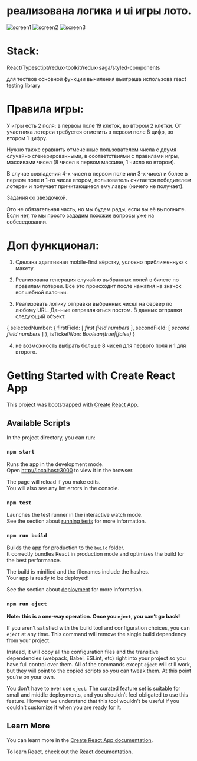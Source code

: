 # реализована логика и ui игры лото.

![screen1]('./src/assets/screenApp/screen1.png')
![screen2]('./src/assets/screenApp/screen2.png')
![screen3]('./src/assets/screenApp/screen3.png')


# Stack:

React/Typesctipt/redux-toolkit/redux-saga/styled-components

для тествов основной функции вычиления выиграша использова react testing library

# Правила игры: 

У игры есть 2 поля: в первом поле 19 клеток, во втором 2 клетки. От участника лотереи требуется отметить в первом поле 8 цифр, во втором 1 цифру.


Нужно также сравнить отмеченные пользователем числа с двумя случайно сгенерированными, в соответствиями с правилами игры, массивами чисел (8 чисел в первом массиве, 1 число во втором). 

 

В случае совпадения 4-х чисел в первом поле или 3-х чисел и более в первом поле и 1-го числа втором, пользователь считается победителем лотереи и получает причитающиеся ему лавры (ничего не получает).



Задания со звездочкой. 

Это не обязательная часть, но мы будем рады, если вы её выполните. Если нет, то мы просто зададим похожие вопросы уже на собеседовании.

# Доп функционал: 

1) Сделана адаптивная mobile-first вёрстку, условно приближенную к макету.

2) Реализована генерация случайно выбранных полей в билете по  правилам лотереи. Все это происходит после нажатия на значок волшебной палочки.

3) Реализовать логику отправки выбранных чисел на сервер по любому URL. Данные отправляються постом. В данных отправки следующий объект:

{ selectedNumber: { firstField: [ *first field numbers* ], secondField: [ *second field numbers* ] },
isTicketWon: *Boolean(true||false)*
}

4) не возможность выбрать больше 8 чисел для первого поля и 1 для второго.



# Getting Started with Create React App

This project was bootstrapped with [Create React App](https://github.com/facebook/create-react-app).

## Available Scripts

In the project directory, you can run:

### `npm start`

Runs the app in the development mode.\
Open [http://localhost:3000](http://localhost:3000) to view it in the browser.

The page will reload if you make edits.\
You will also see any lint errors in the console.

### `npm test`

Launches the test runner in the interactive watch mode.\
See the section about [running tests](https://facebook.github.io/create-react-app/docs/running-tests) for more information.

### `npm run build`

Builds the app for production to the `build` folder.\
It correctly bundles React in production mode and optimizes the build for the best performance.

The build is minified and the filenames include the hashes.\
Your app is ready to be deployed!

See the section about [deployment](https://facebook.github.io/create-react-app/docs/deployment) for more information.

### `npm run eject`

**Note: this is a one-way operation. Once you `eject`, you can’t go back!**

If you aren’t satisfied with the build tool and configuration choices, you can `eject` at any time. This command will remove the single build dependency from your project.

Instead, it will copy all the configuration files and the transitive dependencies (webpack, Babel, ESLint, etc) right into your project so you have full control over them. All of the commands except `eject` will still work, but they will point to the copied scripts so you can tweak them. At this point you’re on your own.

You don’t have to ever use `eject`. The curated feature set is suitable for small and middle deployments, and you shouldn’t feel obligated to use this feature. However we understand that this tool wouldn’t be useful if you couldn’t customize it when you are ready for it.

## Learn More

You can learn more in the [Create React App documentation](https://facebook.github.io/create-react-app/docs/getting-started).

To learn React, check out the [React documentation](https://reactjs.org/).
